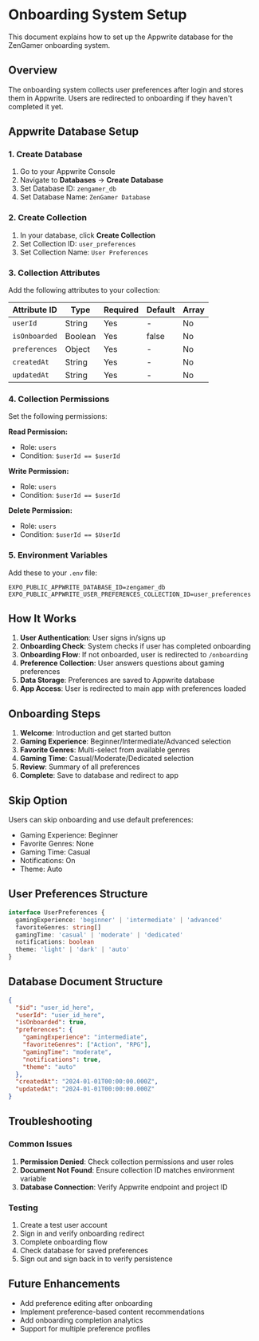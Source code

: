 # Onboarding System Setup

This document explains how to set up the Appwrite database for the ZenGamer onboarding system.

## Overview

The onboarding system collects user preferences after login and stores them in Appwrite. Users are redirected to onboarding if they haven't completed it yet.

## Appwrite Database Setup

### 1. Create Database

1. Go to your Appwrite Console
2. Navigate to **Databases** → **Create Database**
3. Set Database ID: `zengamer_db`
4. Set Database Name: `ZenGamer Database`

### 2. Create Collection

1. In your database, click **Create Collection**
2. Set Collection ID: `user_preferences`
3. Set Collection Name: `User Preferences`

### 3. Collection Attributes

Add the following attributes to your collection:

| Attribute ID  | Type    | Required | Default | Array |
| ------------- | ------- | -------- | ------- | ----- |
| `userId`      | String  | Yes      | -       | No    |
| `isOnboarded` | Boolean | Yes      | false   | No    |
| `preferences` | Object  | Yes      | -       | No    |
| `createdAt`   | String  | Yes      | -       | No    |
| `updatedAt`   | String  | Yes      | -       | No    |

### 4. Collection Permissions

Set the following permissions:

**Read Permission:**

- Role: `users`
- Condition: `$userId == $userId`

**Write Permission:**

- Role: `users`
- Condition: `$userId == $userId`

**Delete Permission:**

- Role: `users`
- Condition: `$userId == $UserId`

### 5. Environment Variables

Add these to your `.env` file:

```env
EXPO_PUBLIC_APPWRITE_DATABASE_ID=zengamer_db
EXPO_PUBLIC_APPWRITE_USER_PREFERENCES_COLLECTION_ID=user_preferences
```

## How It Works

1. **User Authentication**: User signs in/signs up
2. **Onboarding Check**: System checks if user has completed onboarding
3. **Onboarding Flow**: If not onboarded, user is redirected to `/onboarding`
4. **Preference Collection**: User answers questions about gaming preferences
5. **Data Storage**: Preferences are saved to Appwrite database
6. **App Access**: User is redirected to main app with preferences loaded

## Onboarding Steps

1. **Welcome**: Introduction and get started button
2. **Gaming Experience**: Beginner/Intermediate/Advanced selection
3. **Favorite Genres**: Multi-select from available genres
4. **Gaming Time**: Casual/Moderate/Dedicated selection
5. **Review**: Summary of all preferences
6. **Complete**: Save to database and redirect to app

## Skip Option

Users can skip onboarding and use default preferences:

- Gaming Experience: Beginner
- Favorite Genres: None
- Gaming Time: Casual
- Notifications: On
- Theme: Auto

## User Preferences Structure

```typescript
interface UserPreferences {
  gamingExperience: 'beginner' | 'intermediate' | 'advanced'
  favoriteGenres: string[]
  gamingTime: 'casual' | 'moderate' | 'dedicated'
  notifications: boolean
  theme: 'light' | 'dark' | 'auto'
}
```

## Database Document Structure

```json
{
  "$id": "user_id_here",
  "userId": "user_id_here",
  "isOnboarded": true,
  "preferences": {
    "gamingExperience": "intermediate",
    "favoriteGenres": ["Action", "RPG"],
    "gamingTime": "moderate",
    "notifications": true,
    "theme": "auto"
  },
  "createdAt": "2024-01-01T00:00:00.000Z",
  "updatedAt": "2024-01-01T00:00:00.000Z"
}
```

## Troubleshooting

### Common Issues

1. **Permission Denied**: Check collection permissions and user roles
2. **Document Not Found**: Ensure collection ID matches environment variable
3. **Database Connection**: Verify Appwrite endpoint and project ID

### Testing

1. Create a test user account
2. Sign in and verify onboarding redirect
3. Complete onboarding flow
4. Check database for saved preferences
5. Sign out and sign back in to verify persistence

## Future Enhancements

- Add preference editing after onboarding
- Implement preference-based content recommendations
- Add onboarding completion analytics
- Support for multiple preference profiles
